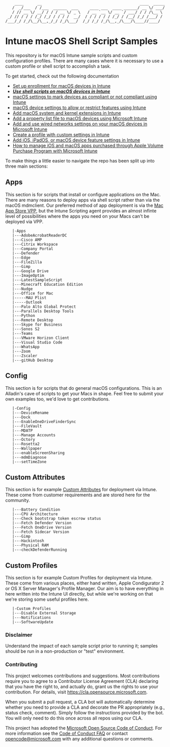         ____      __                                           ____  _____
       /  _/___  / /___  ______  ___     ____ ___  ____ ______/ __ \/ ___/
       / // __ \/ __/ / / / __ \/ _ \   / __ `__ \/ __ `/ ___/ / / /\__ \ 
     _/ // / / / /_/ /_/ / / / /  __/  / / / / / / /_/ / /__/ /_/ /___/ / 
    /___/_/ /_/\__/\__,_/_/ /_/\___/  /_/ /_/ /_/\__,_/\___/\____//____/  
                                                                      

# Intune macOS Shell Script Samples

This repository is for macOS Intune sample scripts and custom configuration profiles. There are many cases where it is necessary to use a custom profile or shell script to accomplish a task.

To get started, check out the following documentation
- [Set up enrollment for macOS devices in Intune](https://docs.microsoft.com/en-us/mem/intune/enrollment/macos-enroll)
- ***[Use shell scripts on macOS devices in Intune](https://docs.microsoft.com/en-us/mem/intune/apps/macos-shell-scripts)***
- [macOS settings to mark devices as compliant or not compliant using Intune](https://docs.microsoft.com/en-us/mem/intune/protect/compliance-policy-create-mac-os)
- [macOS device settings to allow or restrict features using Intune](https://docs.microsoft.com/en-us/mem/intune/configuration/device-restrictions-macos)
- [Add macOS system and kernel extensions in Intune](https://docs.microsoft.com/en-us/mem/intune/configuration/kernel-extensions-overview-macos)
- [Add a property list file to macOS devices using Microsoft Intune](https://docs.microsoft.com/en-us/mem/intune/configuration/preference-file-settings-macos)
- [Add and use wired networks settings on your macOS devices in Microsoft Intune](https://docs.microsoft.com/en-us/mem/intune/configuration/wired-networks-configure)
- [Create a profile with custom settings in Intune](https://docs.microsoft.com/en-us/mem/intune/configuration/custom-settings-configure)
- [Add iOS, iPadOS, or macOS device feature settings in Intune](https://docs.microsoft.com/en-us/mem/intune/configuration/device-features-configure)
- [How to manage iOS and macOS apps purchased through Apple Volume Purchase Program with Microsoft Intune](https://docs.microsoft.com/en-us/mem/intune/apps/vpp-apps-ios)

To make things a little easier to navigate the repo has been split up into three main sections:

## Apps

This section is for scripts that install or configure applications on the Mac. There are many reasons to deploy apps via shell script rather than via the macOS mdmclient. Our preferred method of app deployment is via the [Mac App Store VPP](https://docs.microsoft.com/en-us/mem/intune/apps/vpp-apps-ios), but the Intune Scripting agent provides an almost infinte level of possibilities where the apps you need on your Macs can't be deployed via VPP.

```
   |-Apps
   |---AdobeAcrobatReaderDC
   |---Cisco AMP
   |---Citrix Workspace
   |---Company Portal
   |---Defender
   |---Edge
   |---FileZilla
   |---Gimp
   |---Google Drive
   |---ImageOptim
   |---LatestSampleScript
   |---Minecraft Education Edition
   |---Nudge
   |---Office for Mac
   |-----MAU Plist
   |-----Outlook
   |---Palo Alto Global Protect
   |---Parallels Desktop Tools
   |---Python
   |---Remote Desktop
   |---Skype for Business
   |---Sonos S2
   |---Teams
   |---VMware Horizon Client
   |---Visual Studio Code
   |---WhatsApp
   |---Zoom
   |---Zscaler
   |---gitHub Desktop
```

## Config

This section is for scripts that do general macOS configurations. This is an Alladin's cave of scripts to get your Macs in shape. Feel free to submit your own examples too, we'd love to get contributions.

```
   |-Config
   |---DeviceRename
   |---Dock
   |---EnableOneDriveFinderSync
   |---FileVault
   |---MDATP
   |---Manage Accounts
   |---Octory
   |---Rosetta2
   |---Wallpaper
   |---enableScreenSharing
   |---mdmDiagnose
   |---setTimeZone
```

## Custom Attributes

This section is for example [Custom Attributes](https://docs.microsoft.com/en-us/mem/intune/apps/macos-shell-scripts#custom-attributes-for-macos) for deployment via Intune. These come from customer requirements and are stored here for the community.

```
   |---Battery Condition
   |---CPU Architecture
   |---Check bootstrap token escrow status
   |---Fetch Defender Version
   |---Fetch OneDrive Version
   |---Fetch Sidecar Version
   |---Gimp
   |---Hackintosh
   |---Physical RAM
   |---checkDefenderRunning
```

## Custom Profiles

This section is for example Custom Profiles for deployment via Intune. These come from various places, either hand written, Apple Condigurator 2 or OS X Server Manager's Profile Manager. Our aim is to have everything in here written into the Intune UI directly, but while we're working on that we're storing some useful profiles here.

```
   |-Custom Profiles
   |---Disable External Storage
   |---Notifications
   |---SoftwareUpdate
```

### Disclaimer
Understand the impact of each sample script prior to running it; samples should be run in a non-production or "test" environment.

### Contributing
This project welcomes contributions and suggestions.  Most contributions require you to agree to a
Contributor License Agreement (CLA) declaring that you have the right to, and actually do, grant us
the rights to use your contribution. For details, visit https://cla.opensource.microsoft.com.

When you submit a pull request, a CLA bot will automatically determine whether you need to provide
a CLA and decorate the PR appropriately (e.g., status check, comment). Simply follow the instructions
provided by the bot. You will only need to do this once across all repos using our CLA.

This project has adopted the [Microsoft Open Source Code of Conduct](https://opensource.microsoft.com/codeofconduct/).
For more information see the [Code of Conduct FAQ](https://opensource.microsoft.com/codeofconduct/faq/) or
contact [opencode@microsoft.com](mailto:opencode@microsoft.com) with any additional questions or comments.
